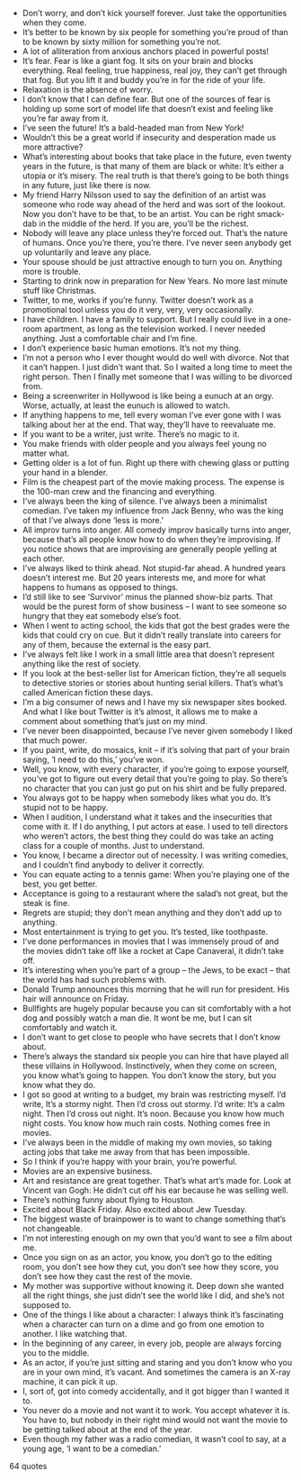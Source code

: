 - Don’t worry, and don’t kick yourself forever. Just take the opportunities when they come.
 - It’s better to be known by six people for something you’re proud of than to be known by sixty million for something you’re not.
 - A lot of alliteration from anxious anchors placed in powerful posts!
 - It’s fear. Fear is like a giant fog. It sits on your brain and blocks everything. Real feeling, true happiness, real joy, they can’t get through that fog. But you lift it and buddy you’re in for the ride of your life.
 - Relaxation is the absence of worry.
 - I don’t know that I can define fear. But one of the sources of fear is holding up some sort of model life that doesn’t exist and feeling like you’re far away from it.
 - I’ve seen the future! It’s a bald-headed man from New York!
 - Wouldn’t this be a great world if insecurity and desperation made us more attractive?
 - What’s interesting about books that take place in the future, even twenty years in the future, is that many of them are black or white: It’s either a utopia or it’s misery. The real truth is that there’s going to be both things in any future, just like there is now.
 - My friend Harry Nilsson used to say the definition of an artist was someone who rode way ahead of the herd and was sort of the lookout. Now you don’t have to be that, to be an artist. You can be right smack-dab in the middle of the herd. If you are, you’ll be the richest.
 - Nobody will leave any place unless they’re forced out. That’s the nature of humans. Once you’re there, you’re there. I’ve never seen anybody get up voluntarily and leave any place.
 - Your spouse should be just attractive enough to turn you on. Anything more is trouble.
 - Starting to drink now in preparation for New Years. No more last minute stuff like Christmas.
 - Twitter, to me, works if you’re funny. Twitter doesn’t work as a promotional tool unless you do it very, very, very occasionally.
 - I have children. I have a family to support. But I really could live in a one-room apartment, as long as the television worked. I never needed anything. Just a comfortable chair and I’m fine.
 - I don’t experience basic human emotions. It’s not my thing.
 - I’m not a person who I ever thought would do well with divorce. Not that it can’t happen. I just didn’t want that. So I waited a long time to meet the right person. Then I finally met someone that I was willing to be divorced from.
 - Being a screenwriter in Hollywood is like being a eunuch at an orgy. Worse, actually, at least the eunuch is allowed to watch.
 - If anything happens to me, tell every woman I’ve ever gone with I was talking about her at the end. That way, they’ll have to reevaluate me.
 - If you want to be a writer, just write. There’s no magic to it.
 - You make friends with older people and you always feel young no matter what.
 - Getting older is a lot of fun. Right up there with chewing glass or putting your hand in a blender.
 - Film is the cheapest part of the movie making process. The expense is the 100-man crew and the financing and everything.
 - I’ve always been the king of silence. I’ve always been a minimalist comedian. I’ve taken my influence from Jack Benny, who was the king of that I’ve always done ‘less is more.’
 - All improv turns into anger. All comedy improv basically turns into anger, because that’s all people know how to do when they’re improvising. If you notice shows that are improvising are generally people yelling at each other.
 - I’ve always liked to think ahead. Not stupid-far ahead. A hundred years doesn’t interest me. But 20 years interests me, and more for what happens to humans as opposed to things.
 - I’d still like to see ‘Survivor’ minus the planned show-biz parts. That would be the purest form of show business – I want to see someone so hungry that they eat somebody else’s foot.
 - When I went to acting school, the kids that got the best grades were the kids that could cry on cue. But it didn’t really translate into careers for any of them, because the external is the easy part.
 - I’ve always felt like I work in a small little area that doesn’t represent anything like the rest of society.
 - If you look at the best-seller list for American fiction, they’re all sequels to detective stories or stories about hunting serial killers. That’s what’s called American fiction these days.
 - I’m a big consumer of news and I have my six newspaper sites booked. And what I like bout Twitter is it’s almost, it allows me to make a comment about something that’s just on my mind.
 - I’ve never been disappointed, because I’ve never given somebody I liked that much power.
 - If you paint, write, do mosaics, knit – if it’s solving that part of your brain saying, ‘I need to do this,’ you’ve won.
 - Well, you know, with every character, if you’re going to expose yourself, you’ve got to figure out every detail that you’re going to play. So there’s no character that you can just go put on his shirt and be fully prepared.
 - You always got to be happy when somebody likes what you do. It’s stupid not to be happy.
 - When I audition, I understand what it takes and the insecurities that come with it. If I do anything, I put actors at ease. I used to tell directors who weren’t actors, the best thing they could do was take an acting class for a couple of months. Just to understand.
 - You know, I became a director out of necessity. I was writing comedies, and I couldn’t find anybody to deliver it correctly.
 - You can equate acting to a tennis game: When you’re playing one of the best, you get better.
 - Acceptance is going to a restaurant where the salad’s not great, but the steak is fine.
 - Regrets are stupid; they don’t mean anything and they don’t add up to anything.
 - Most entertainment is trying to get you. It’s tested, like toothpaste.
 - I’ve done performances in movies that I was immensely proud of and the movies didn’t take off like a rocket at Cape Canaveral, it didn’t take off.
 - It’s interesting when you’re part of a group – the Jews, to be exact – that the world has had such problems with.
 - Donald Trump announces this morning that he will run for president. His hair will announce on Friday.
 - Bullfights are hugely popular because you can sit comfortably with a hot dog and possibly watch a man die. It wont be me, but I can sit comfortably and watch it.
 - I don’t want to get close to people who have secrets that I don’t know about.
 - There’s always the standard six people you can hire that have played all these villains in Hollywood. Instinctively, when they come on screen, you know what’s going to happen. You don’t know the story, but you know what they do.
 - I got so good at writing to a budget, my brain was restricting myself. I’d write, It’s a stormy night. Then I’d cross out stormy. I’d write: It’s a calm night. Then I’d cross out night. It’s noon. Because you know how much night costs. You know how much rain costs. Nothing comes free in movies.
 - I’ve always been in the middle of making my own movies, so taking acting jobs that take me away from that has been impossible.
 - So I think if you’re happy with your brain, you’re powerful.
 - Movies are an expensive business.
 - Art and resistance are great together. That’s what art’s made for. Look at Vincent van Gogh: He didn’t cut off his ear because he was selling well.
 - There’s nothing funny about flying to Houston.
 - Excited about Black Friday. Also excited about Jew Tuesday.
 - The biggest waste of brainpower is to want to change something that’s not changeable.
 - I’m not interesting enough on my own that you’d want to see a film about me.
 - Once you sign on as an actor, you know, you don’t go to the editing room, you don’t see how they cut, you don’t see how they score, you don’t see how they cast the rest of the movie.
 - My mother was supportive without knowing it. Deep down she wanted all the right things, she just didn’t see the world like I did, and she’s not supposed to.
 - One of the things I like about a character: I always think it’s fascinating when a character can turn on a dime and go from one emotion to another. I like watching that.
 - In the beginning of any career, in every job, people are always forcing you to the middle.
 - As an actor, if you’re just sitting and staring and you don’t know who you are in your own mind, it’s vacant. And sometimes the camera is an X-ray machine, it can pick it up.
 - I, sort of, got into comedy accidentally, and it got bigger than I wanted it to.
 - You never do a movie and not want it to work. You accept whatever it is. You have to, but nobody in their right mind would not want the movie to be getting talked about at the end of the year.
 - Even though my father was a radio comedian, it wasn’t cool to say, at a young age, ‘I want to be a comedian.’

64 quotes